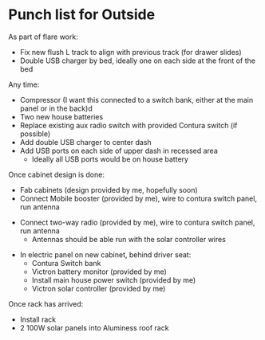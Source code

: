 # Punch list for Outside

As part of flare work:
* Fix new flush L track to align with previous track (for drawer slides)
* Double USB charger by bed, ideally one on each side at the front of the bed

Any time:
* Compressor (I want this connected to a switch bank, either at the main panel or in the back)d
* Two new house batteries
* Replace existing aux radio switch with provided Contura switch (if possible)
* Add double USB charger to center dash
* Add USB ports on each side of upper dash in recessed area
	* Ideally all USB ports would be on house battery

Once cabinet design is done:
* Fab cabinets (design provided by me, hopefully soon)
* Connect Mobile booster (provided by me), wire to contura switch panel, run antenna
 - Connect two-way radio (provided by me), wire to contura switch panel, run antenna
	* Antennas should be able run with the solar controller wires
* In electric panel on new cabinet, behind driver seat:
	* Contura Switch bank
	* Victron battery monitor (provided by me)
	* Install main house power switch (provided by me)
	* Victron solar controller (provided by me)
		 
Once rack has arrived:
* Install rack
* 2 100W solar panels into Aluminess roof rack